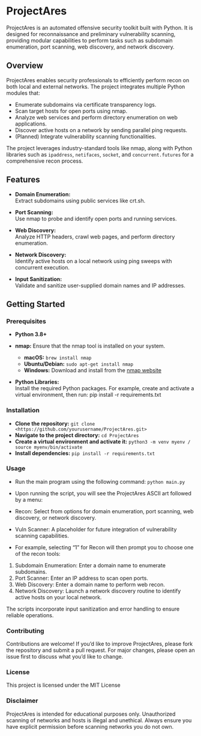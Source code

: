 # ProjectAres

ProjectAres is an automated offensive security toolkit built with Python. It is designed for reconnaissance and preliminary vulnerability scanning, providing modular capabilities to perform tasks such as subdomain enumeration, port scanning, web discovery, and network discovery.

## Overview

ProjectAres enables security professionals to efficiently perform recon on both local and external networks. The project integrates multiple Python modules that:

- Enumerate subdomains via certificate transparency logs.
- Scan target hosts for open ports using nmap.
- Analyze web services and perform directory enumeration on web applications.
- Discover active hosts on a network by sending parallel ping requests.
- (Planned) Integrate vulnerability scanning functionalities.

The project leverages industry-standard tools like nmap, along with Python libraries such as `ipaddress`, `netifaces`, `socket`, and `concurrent.futures` for a comprehensive recon process.

## Features

- **Domain Enumeration:**  
  Extract subdomains using public services like crt.sh.
  
- **Port Scanning:**  
  Use nmap to probe and identify open ports and running services.
  
- **Web Discovery:**  
  Analyze HTTP headers, crawl web pages, and perform directory enumeration.
  
- **Network Discovery:**  
  Identify active hosts on a local network using ping sweeps with concurrent execution.
  
- **Input Sanitization:**  
  Validate and sanitize user-supplied domain names and IP addresses.

## Getting Started

### Prerequisites

- **Python 3.8+**  
- **nmap:** Ensure that the nmap tool is installed on your system.  
  - **macOS:** `brew install nmap`  
  - **Ubuntu/Debian:** `sudo apt-get install nmap`  
  - **Windows:** Download and install from the [nmap website](https://nmap.org/)
  
- **Python Libraries:**  
  Install the required Python packages. For example, create and activate a virtual environment, then run: pip install -r requirements.txt

### Installation

- **Clone the repository:** `git clone <https://github.com/yourusername/ProjectAres.git>`
- **Navigate to the project directory:** `cd ProjectAres`
- **Create a virtual environment and activate it:** `python3 -m venv myenv / source myenv/bin/activate`
- **Install dependencies:** `pip install -r requirements.txt`

### Usage

- Run the main program using the following command: `python main.py`
- Upon running the script, you will see the ProjectAres ASCII art followed by a menu:
- Recon: Select from options for domain enumeration, port scanning, web discovery, or network discovery.
- Vuln Scanner: A placeholder for future integration of vulnerability scanning capabilities.

- For example, selecting “1” for Recon will then prompt you to choose one of the recon tools:

 1. Subdomain Enumeration: Enter a domain name to enumerate subdomains.
 2. Port Scanner: Enter an IP address to scan open ports.
 3. Web Discovery: Enter a domain name to perform web recon.
 4. Network Discovery: Launch a network discovery routine to identify active hosts on your local network.

The scripts incorporate input sanitization and error handling to ensure reliable operations.

### Contributing

Contributions are welcome! If you’d like to improve ProjectAres, please fork the repository and submit a pull request. For major changes, please open an issue first to discuss what you’d like to change.

### License

This project is licensed under the MIT License

### Disclaimer

ProjectAres is intended for educational purposes only. Unauthorized scanning of networks and hosts is illegal and unethical. Always ensure you have explicit permission before scanning networks you do not own.
